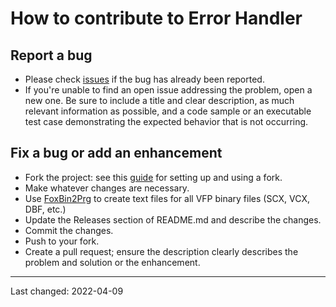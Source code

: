 # How to contribute to Error Handler

## Report a bug
- Please check [issues](https://github.com/DougHennig/ErrorHandler/issues) if the bug has already been reported.
- If you're unable to find an open issue addressing the problem, open a new one. Be sure to include a title and clear description, as much relevant information as possible, and a code sample or an executable test case demonstrating the expected behavior that is not occurring.

## Fix a bug or add an enhancement
- Fork the project: see this [guide](https://www.dataschool.io/how-to-contribute-on-github/) for setting up and using a fork.
- Make whatever changes are necessary.
- Use [FoxBin2Prg](https://github.com/fdbozzo/foxbin2prg) to create text files for all VFP binary files (SCX, VCX, DBF, etc.)
- Update the Releases section of README.md and describe the changes.
- Commit the changes.
- Push to your fork.
- Create a pull request; ensure the description clearly describes the problem and solution or the enhancement.

----
Last changed: 2022-04-09